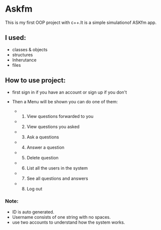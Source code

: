 # Askfm

This is my first OOP project with c++.It is a simple simulationof ASKfm app.
## I used:
- classes & objects
- structures
- Inherutance
- files
## How to use project:
- first sign in if you have an account or sign up if you don't

- Then a Menu will be shown you can do one of them:
    - 1. View questions forwarded to you
    - 2. View questions you asked
    - 3. Ask a questions
    - 4. Answer a question
    - 5. Delete question
    - 6. List all the users in the system
    - 7. See all questions and answers
    - 8. Log out
### Note:
- ID is auto generated.
- Username consists of one string with no spaces.
- use two accounts to understand how the system works.

